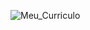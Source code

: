 ![Meu_Curriculo](https://github.com/saviosoaresc/Meu_Curriculo/assets/62923486/41166cae-b45e-4b83-95d9-a9c41bd06c33)
